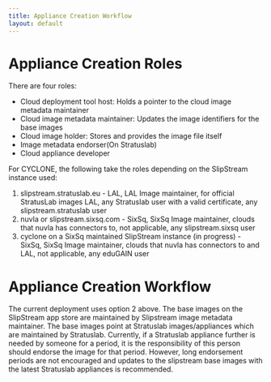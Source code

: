 ```yaml
---
title: Appliance Creation Workflow
layout: default
---
```

# Appliance Creation Roles
There are four roles:
- Cloud deployment tool host: Holds a pointer to the cloud image metadata maintainer
- Cloud image metadata maintainer: Updates the image identifiers for the base images
- Cloud image holder: Stores and provides the image file itself
- Image metadata endorser(On Stratuslab)  
- Cloud appliance developer


For CYCLONE, the following take the roles depending on the SlipStream instance used:

1. slipstream.stratuslab.eu - LAL, LAL Image maintainer, for official StratusLab images LAL, any Stratuslab user with a valid certificate, any slipstream.stratuslab user
2. nuvla or slipstream.sixsq.com - SixSq, SixSq Image maintainer, clouds that nuvla has connectors to, not applicable, any slipstream.sixsq user
3. cyclone on a SixSq maintained SlipStream instance (in progress) - SixSq, SixSq Image maintainer, clouds that nuvla has connectors to and LAL, not applicable, any eduGAIN user

# Appliance Creation Workflow
The current deployment uses option 2 above. The base images on the SlipStream app store are maintained by Slipstream image metadata maintainer. The base images point at Stratuslab images/appliances which are maintained by Stratuslab. Currently, if a Stratuslab appliance further is needed by someone for a period, it is the responsibility of this person should endorse the image for that period. However, long endorsement periods are not encouraged and updates to the slipstream base images with the latest Stratuslab appliances is recommended.






